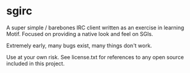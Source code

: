 # sgirc

A super simple / barebones IRC client written as an exercise in learning Motif.
Focused on providing a native look and feel on SGIs.

Extremely early, many bugs exist, many things don't work.

Use at your own risk.
See license.txt for references to any open source included in this project.
